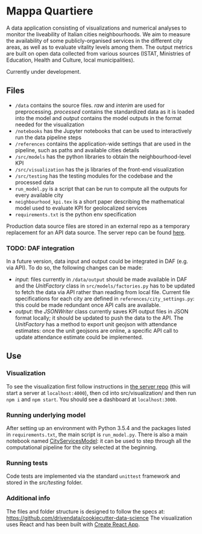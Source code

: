 # Mappa Quartiere

A data application consisting of visualizations and numerical analyses to monitor the liveability of Italian cities neighbourhoods.
We aim to measure the availability of some publicly-organised services in the different city areas, as well as to evaluate vitality levels among them. 
The output metrics are built on open data collected from various sources (ISTAT, Ministries of Education, Health and Culture, local municipalities).

Currently under development.

## Files
* `/data` contains the source files. _raw_ and _interim_ are used for preprocessing. _processed_ contains the standardized data as it is loaded into the model and _output_ contains the model outputs in the format needed for the visualization 
* `/notebooks` has the Jupyter notebooks that can be used to interactively run the data pipeline steps
* `/references` contains the application-wide settings that are used in the pipeline, such as paths and available cities details
* `/src/models` has the python libraries to obtain the neighbourhood-level KPI
* `/src/visualization` has the js libraries of the front-end visualization
* `/src/testing` has the testing modules for the codebase and the processed data
* `run_model.py` is a script that can be run to compute all the outputs for every available city
* `neighbourhood_kpi.tex` is a short paper describing the mathematical model used to evaluate KPI for geolocalized services
* `requirements.txt` is the python env specification

Production data source files are stored in an external repo as a temporary replacement for an API data source.
The server repo can be found [here](https://github.com/esterpantaleo/daf-server).

### TODO: DAF integration
In a future version, data input and output could be integrated in DAF (e.g. via API).
To do so, the following changes can be made:
* *input*: files currently in `/data/output` should be made available in DAF and the _UnitFactory_ class in `src/models/factories.py` has to be updated to fetch the data via API rather than reading from local file. 
Current file specifications for each city are defined in `references/city_settings.py`: this could be made redundant once API calls are available.
* *output*: the _JSONWriter_ class currently saves KPI output files in JSON format locally; it should be updated to push the data to the API. The _UnitFactory_ has a method to export unit geojson with attendance estimates: once the unit geojsons are online, a specific API call to update attendance estimate could be implemented.

## Use

### Visualization
To see the visualization first follow instructions in [the server repo](https://github.com/esterpantaleo/daf-server/blob/master/README.md) (this will start a server at `localhost:4000`), then cd into src/visualization/ and then run `npm i` and `npm start`. You should see a dashboard at `localhost:3000`.

### Running underlying model
After setting up an environment with Python 3.5.4 and the packages listed in `requirements.txt`, the main script is `run_model.py`.
There is also a main notebook named [CityServicesModel](https://github.com/italia/daf-mappa-quartiere/blob/master/notebooks/CityServicesModel.ipynb): it can be used to step through all the computational pipeline for the city selected at the beginning.

### Running tests
Code tests are implemented via the standard `unittest` framework and stored in the _src/testing_ folder.

### Additional info
The files and folder structure is designed to follow the specs at:
https://github.com/drivendata/cookiecutter-data-science
The visualization uses React and has been built with [Create React App](https://github.com/facebookincubator/create-react-app).

